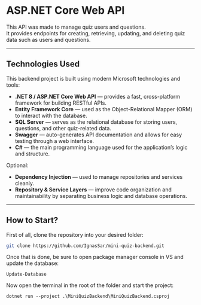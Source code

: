 # ASP.NET Core Web API

This API was made to manage quiz users and questions.  
It provides endpoints for creating, retrieving, updating, and deleting quiz data such as users and questions.

---

## Technologies Used

This backend project is built using modern Microsoft technologies and tools:

- **.NET 8 / ASP.NET Core Web API** — provides a fast, cross-platform framework for building RESTful APIs.
- **Entity Framework Core** — used as the Object-Relational Mapper (ORM) to interact with the database.
- **SQL Server** — serves as the relational database for storing users, questions, and other quiz-related data.
- **Swagger** — auto-generates API documentation and allows for easy testing through a web interface.
- **C#** — the main programming language used for the application’s logic and structure.

Optional:
- **Dependency Injection** — used to manage repositories and services cleanly.
- **Repository & Service Layers** — improve code organization and maintainability by separating business logic and database operations.

---

## How to Start?

First of all, clone the repository into your desired folder:

```bash
git clone https://github.com/IgnasSar/mini-quiz-backend.git
```

Once that is done, be sure to open package manager console in VS
and update the database:

```
Update-Database
```

Now open the terminal in the root of the folder and start the project:

```
dotnet run --project .\MiniQuizBackend\MiniQuizBackend.csproj
```

